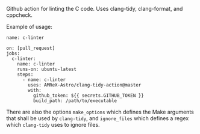 Github action for linting the C code.
Uses clang-tidy, clang-format, and cppcheck.

Example of usage:
```
name: c-linter

on: [pull_request]
jobs:
  c-linter:
    name: c-linter
    runs-on: ubuntu-latest
    steps:
      - name: c-linter
        uses: AMReX-Astro/clang-tidy-action@master
        with: 
          github_token: ${{ secrets.GITHUB_TOKEN }}
          build_path: /path/to/executable
```

There are also the options `make_options` which defines the Make arguments that shall be used by `clang-tidy`, and `ignore_files` which defines a regex which `clang-tidy` uses to ignore files. 
